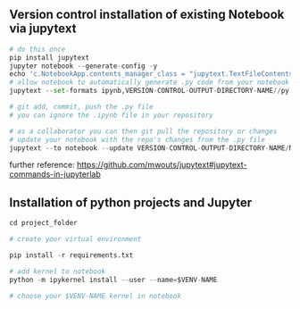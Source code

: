 ## Version control installation of existing Notebook via jupytext

```python
# do this once
pip install jupytext
jupyter notebook --generate-config -y
echo 'c.NotebookApp.contents_manager_class = "jupytext.TextFileContentsManager"' >> ~/.jupyter/jupyter_notebook_config.py
# allow notebook to automatically generate .py code from your notebook 
jupytext --set-formats ipynb,VERSION-CONTROL-OUTPUT-DIRECTORY-NAME//py NOTEBOOK_NAME.ipynb

# git add, commit, push the .py file
# you can ignore the .ipynb file in your repository

# as a collaborator you can then git pull the repository or changes
# update your notebook with the repo's changes from the .py file
jupytext --to notebook --update VERSION-CONTROL-OUTPUT-DIRECTORY-NAME/NOTEBOOK_NAME.py
```

further reference: https://github.com/mwouts/jupytext#jupytext-commands-in-jupyterlab

## Installation of python projects and Jupyter
```python
cd project_folder

# create your virtual environment

pip install -r requirements.txt

# add kernel to notebook
python -m ipykernel install --user --name=$VENV-NAME

# choose your $VENV-NAME kernel in notebook
```
